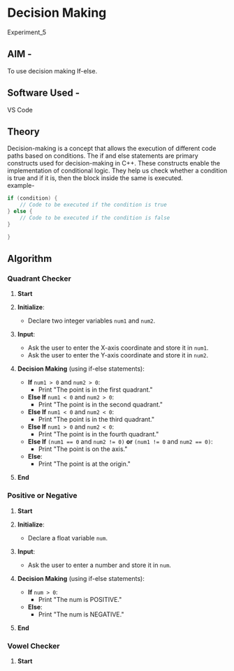 # Decision Making
Experiment_5

## AIM - 
To use decision making If-else.
## Software Used - 
VS Code
## Theory
Decision-making is a concept that allows the execution of different code paths based on conditions. The if and else statements are primary constructs used for decision-making in  C++. These constructs enable the implementation of conditional logic. They help us check whether a condition is true and if it is, then the block inside the same is executed.  
example-
```cpp
if (condition) {
    // Code to be executed if the condition is true
} else {
    // Code to be executed if the condition is false
}

}
```
## Algorithm
### Quadrant Checker

1. **Start**

2. **Initialize**:
   - Declare two integer variables `num1` and `num2`.

3. **Input**:
   - Ask the user to enter the X-axis coordinate and store it in `num1`.
   - Ask the user to enter the Y-axis coordinate and store it in `num2`.

4. **Decision Making** (using if-else statements):
   - **If** `num1 > 0` and `num2 > 0`:
     - Print "The point is in the first quadrant."
   - **Else If** `num1 < 0` and `num2 > 0`:
     - Print "The point is in the second quadrant."
   - **Else If** `num1 < 0` and `num2 < 0`:
     - Print "The point is in the third quadrant."
   - **Else If** `num1 > 0` and `num2 < 0`:
     - Print "The point is in the fourth quadrant."
   - **Else If** `(num1 == 0` and `num2 != 0)` **or** `(num1 != 0` and `num2 == 0)`:
     - Print "The point is on the axis."
   - **Else**:
     - Print "The point is at the origin."

5. **End**

### Positive or Negative

1. **Start**

2. **Initialize**:
   - Declare a float variable `num`.

3. **Input**:
   - Ask the user to enter a number and store it in `num`.

4. **Decision Making** (using if-else statements):
   - **If** `num > 0`:
     - Print "The num is POSITIVE."
   - **Else**:
     - Print "The num is NEGATIVE."

5. **End**

### Vowel Checker

1. **Start**
